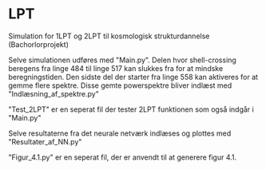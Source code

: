 # LPT
Simulation for 1LPT og 2LPT til kosmologisk strukturdannelse (Bachorlorprojekt)

Selve simulationen udføres med "Main.py". Delen hvor shell-crossing 
beregens fra linge 484 til linge 517 kan slukkes fra for at mindske beregningstiden. 
Den sidste del der starter fra linge 558 kan aktiveres for at gemme flere spektre.
Disse gemte powerspektre bliver indlæst med "Indlæsning_af_spektre.py"

"Test_2LPT" er en seperat fil der tester 2LPT funktionen som også indgår i "Main.py"

Selve resultaterne fra det neurale netværk indlæses og plottes med "Resultater_af_NN.py"

"Figur_4.1.py" er en seperat fil, der er anvendt til at generere figur 4.1.
